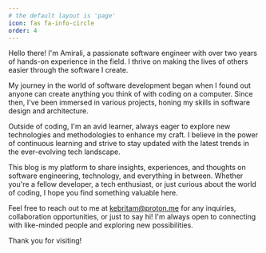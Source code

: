 ```yaml
---
# the default layout is 'page'
icon: fas fa-info-circle
order: 4
---
```


Hello there! I'm Amirali, a passionate software engineer with over two years of hands-on experience in the field. I thrive on making the lives of others easier through the software I create.

My journey in the world of software development began when I found out anyone can create anything you think of with coding on a computer. Since then, I've been immersed in various projects, honing my skills in software design and architecture.

Outside of coding, I'm an avid learner, always eager to explore new technologies and methodologies to enhance my craft. I believe in the power of continuous learning and strive to stay updated with the latest trends in the ever-evolving tech landscape.

This blog is my platform to share insights, experiences, and thoughts on software engineering, technology, and everything in between. Whether you're a fellow developer, a tech enthusiast, or just curious about the world of coding, I hope you find something valuable here.

Feel free to reach out to me at kebritam@proton.me for any inquiries, collaboration opportunities, or just to say hi! I'm always open to connecting with like-minded people and exploring new possibilities.

Thank you for visiting!
